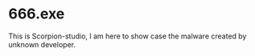 # 666.exe
This is Scorpion-studio, I am here to show case the malware created by unknown developer.

